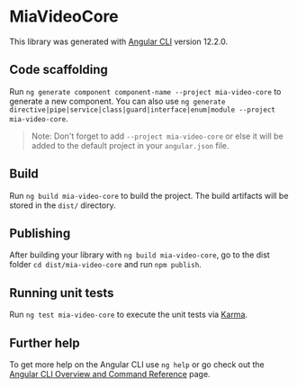 # MiaVideoCore

This library was generated with [Angular CLI](https://github.com/angular/angular-cli) version 12.2.0.

## Code scaffolding

Run `ng generate component component-name --project mia-video-core` to generate a new component. You can also use `ng generate directive|pipe|service|class|guard|interface|enum|module --project mia-video-core`.
> Note: Don't forget to add `--project mia-video-core` or else it will be added to the default project in your `angular.json` file. 

## Build

Run `ng build mia-video-core` to build the project. The build artifacts will be stored in the `dist/` directory.

## Publishing

After building your library with `ng build mia-video-core`, go to the dist folder `cd dist/mia-video-core` and run `npm publish`.

## Running unit tests

Run `ng test mia-video-core` to execute the unit tests via [Karma](https://karma-runner.github.io).

## Further help

To get more help on the Angular CLI use `ng help` or go check out the [Angular CLI Overview and Command Reference](https://angular.io/cli) page.
